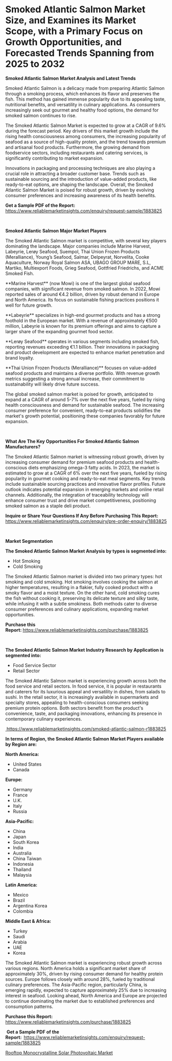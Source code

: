 <p><h1>Smoked Atlantic Salmon Market Size, and Examines its Market Scope, with a Primary Focus on Growth Opportunities, and Forecasted Trends Spanning from 2025 to 2032</h1></p><p><strong>Smoked Atlantic Salmon Market Analysis and Latest Trends</strong></p>
<p><p>Smoked Atlantic Salmon is a delicacy made from preparing Atlantic Salmon through a smoking process, which enhances its flavor and preserves the fish. This method has gained immense popularity due to its appealing taste, nutritional benefits, and versatility in culinary applications. As consumers increasingly seek out gourmet and healthy food options, the demand for smoked salmon continues to rise.</p><p>The Smoked Atlantic Salmon Market is expected to grow at a CAGR of 9.6% during the forecast period. Key drivers of this market growth include the rising health consciousness among consumers, the increasing popularity of seafood as a source of high-quality protein, and the trend towards premium and artisanal food products. Furthermore, the growing demand from foodservice sectors, including restaurants and catering services, is significantly contributing to market expansion.</p><p>Innovations in packaging and processing techniques are also playing a crucial role in attracting a broader customer base. Trends such as sustainable sourcing and the introduction of value-added products, like ready-to-eat options, are shaping the landscape. Overall, the Smoked Atlantic Salmon Market is poised for robust growth, driven by evolving consumer preferences and increasing awareness of its health benefits.</p></p>
<p><strong>Get a Sample PDF of the Report:&nbsp;</strong> <a href="https://www.reliablemarketinsights.com/enquiry/request-sample/1883825?utm_campaign=2538&utm_medium=2&utm_source=Github&utm_content=ia&utm_term=05032025&utm_id=smoked-atlantic-salmon">https://www.reliablemarketinsights.com/enquiry/request-sample/1883825</a></p>
<p>&nbsp;</p>
<p><strong>Smoked Atlantic Salmon Major Market Players</strong></p>
<p><p>The Smoked Atlantic Salmon market is competitive, with several key players dominating the landscape. Major companies include Marine Harvest, Labeyrie, Lerøy Seafood, Suempol, Thai Union Frozen Products (Meralliance), Young’s Seafood, Salmar, Delpeyrat, Norvelita, Cooke Aquaculture, Norway Royal Salmon ASA, UBAGO GROUP MARE, S.L, Martiko, Multiexport Foods, Grieg Seafood, Gottfried Friedrichs, and ACME Smoked Fish.</p><p>**Marine Harvest** (now Mowi) is one of the largest global seafood companies, with significant revenue from smoked salmon. In 2022, Mowi reported sales of around €4.2 billion, driven by robust demand in Europe and North America. Its focus on sustainable fishing practices positions it well for future growth.</p><p>**Labeyrie** specializes in high-end gourmet products and has a strong foothold in the European market. With a revenue of approximately €500 million, Labeyrie is known for its premium offerings and aims to capture a larger share of the expanding gourmet food sector.</p><p>**Lerøy Seafood** operates in various segments including smoked fish, reporting revenues exceeding €1.1 billion. Their innovations in packaging and product development are expected to enhance market penetration and brand loyalty.</p><p>**Thai Union Frozen Products (Meralliance)** focuses on value-added seafood products and maintains a diverse portfolio. With revenue growth metrics suggesting a strong annual increase, their commitment to sustainability will likely drive future success.</p><p>The global smoked salmon market is poised for growth, anticipated to expand at a CAGR of around 5-7% over the next five years, fueled by rising health consciousness and demand for sustainable seafood. The increasing consumer preference for convenient, ready-to-eat products solidifies the market's growth potential, positioning these companies favorably for future expansion.</p></p>
<p>&nbsp;</p>
<p><strong>What Are The Key Opportunities For Smoked Atlantic Salmon Manufacturers?</strong></p>
<p><p>The Smoked Atlantic Salmon market is witnessing robust growth, driven by increasing consumer demand for premium seafood products and health-conscious diets emphasizing omega-3 fatty acids. In 2023, the market is estimated to grow at a CAGR of 6% over the next five years, fueled by rising popularity in gourmet cooking and ready-to-eat meal segments. Key trends include sustainable sourcing practices and innovative flavor profiles. Future outlook indicates potential expansion in emerging markets and online retail channels. Additionally, the integration of traceability technology will enhance consumer trust and drive market competitiveness, positioning smoked salmon as a staple deli product.</p></p>
<p><strong>Inquire or Share Your Questions If Any Before Purchasing This Report:</strong> <a href="https://www.reliablemarketinsights.com/enquiry/pre-order-enquiry/1883825?utm_campaign=2538&utm_medium=2&utm_source=Github&utm_content=ia&utm_term=05032025&utm_id=smoked-atlantic-salmon">https://www.reliablemarketinsights.com/enquiry/pre-order-enquiry/1883825</a></p>
<p>&nbsp;</p>
<p><strong>Market Segmentation</strong></p>
<p><strong>The Smoked Atlantic Salmon Market Analysis by types is segmented into:</strong></p>
<p><ul><li>Hot Smoking</li><li>Cold Smoking</li></ul></p>
<p><p>The Smoked Atlantic Salmon market is divided into two primary types: hot smoking and cold smoking. Hot smoking involves cooking the salmon at higher temperatures, resulting in a flakier, fully cooked product with a smoky flavor and a moist texture. On the other hand, cold smoking cures the fish without cooking it, preserving its delicate texture and silky taste, while infusing it with a subtle smokiness. Both methods cater to diverse consumer preferences and culinary applications, expanding market opportunities.</p></p>
<p><strong>Purchase this Report:&nbsp;</strong><a href="https://www.reliablemarketinsights.com/purchase/1883825?utm_campaign=2538&utm_medium=2&utm_source=Github&utm_content=ia&utm_term=05032025&utm_id=smoked-atlantic-salmon">https://www.reliablemarketinsights.com/purchase/1883825</a></p>
<p>&nbsp;</p>
<p><strong>The Smoked Atlantic Salmon Market Industry Research by Application is segmented into:</strong></p>
<p><ul><li>Food Service Sector</li><li>Retail Sector</li></ul></p>
<p><p>The Smoked Atlantic Salmon market is experiencing growth across both the food service and retail sectors. In food service, it is popular in restaurants and caterers for its luxurious appeal and versatility in dishes, from salads to sushi. In the retail sector, it is increasingly available in supermarkets and specialty stores, appealing to health-conscious consumers seeking premium protein options. Both sectors benefit from the product's convenience, taste, and packaging innovations, enhancing its presence in contemporary culinary experiences.</p></p>
<p><a href="https://www.reliablemarketinsights.com/smoked-atlantic-salmon-r1883825?utm_campaign=2538&utm_medium=2&utm_source=Github&utm_content=ia&utm_term=05032025&utm_id=smoked-atlantic-salmon">&nbsp;https://www.reliablemarketinsights.com/smoked-atlantic-salmon-r1883825</a></p>
<p><strong>In terms of Region, the Smoked Atlantic Salmon Market Players available by Region are:</strong></p>
<p>
    <p> <strong> North America: </strong>
        <ul>
            <li>United States</li>
            <li>Canada</li>
        </ul>
        </p> 
    <p> <strong> Europe: </strong>
        <ul>
            <li>Germany</li>
            <li>France</li>
            <li>U.K.</li>
            <li>Italy</li>
            <li>Russia</li>
        </ul>
        </p> 
    <p> <strong> Asia-Pacific: </strong>
        <ul>
            <li>China</li>
            <li>Japan</li>
            <li>South Korea</li>
            <li>India</li>
            <li>Australia</li>
            <li>China Taiwan</li>
            <li>Indonesia</li>
            <li>Thailand</li>
            <li>Malaysia</li>
        </ul>
        </p> 
    <p> <strong> Latin America: </strong>
        <ul>
            <li>Mexico</li>
            <li>Brazil</li>
            <li>Argentina Korea</li>
            <li>Colombia</li>
        </ul>
        </p> 
    <p> <strong> Middle East & Africa: </strong>
        <ul>
            <li>Turkey</li>
            <li>Saudi</li>
            <li>Arabia</li>
            <li>UAE</li>
            <li>Korea</li>
        </ul>
    </p>
    </p>
<p><p>The Smoked Atlantic Salmon market is experiencing robust growth across various regions. North America holds a significant market share of approximately 30%, driven by rising consumer demand for healthy protein sources. Europe follows closely with around 28%, fueled by traditional culinary preferences. The Asia-Pacific region, particularly China, is emerging rapidly, expected to capture approximately 25% due to increasing interest in seafood. Looking ahead, North America and Europe are projected to continue dominating the market due to established preferences and consumption patterns.</p></p>
<p><strong>Purchase this Report: </strong><a href="https://www.reliablemarketinsights.com/purchase/1883825?utm_campaign=2538&utm_medium=2&utm_source=Github&utm_content=ia&utm_term=05032025&utm_id=smoked-atlantic-salmon">https://www.reliablemarketinsights.com/purchase/1883825</a></p>
<p>&nbsp;<strong>Get a Sample PDF of the Report:&nbsp;&nbsp;</strong><a href="https://www.reliablemarketinsights.com/enquiry/request-sample/1883825?utm_campaign=2538&utm_medium=2&utm_source=Github&utm_content=ia&utm_term=05032025&utm_id=smoked-atlantic-salmon">https://www.reliablemarketinsights.com/enquiry/request-sample/1883825</a></p>
<p><strong></strong></p>
<p><p><a href="https://github.com/barnickclara79/Market-Research-Report-List-1/blob/main/rooftop-monocrystalline-solar-photovoltaic-market.md?utm_campaign=2538&utm_medium=2&utm_source=Github&utm_content=ia&utm_term=05032025&utm_id=smoked-atlantic-salmon">Rooftop Monocrystalline Solar Photovoltaic Market</a></p></p>